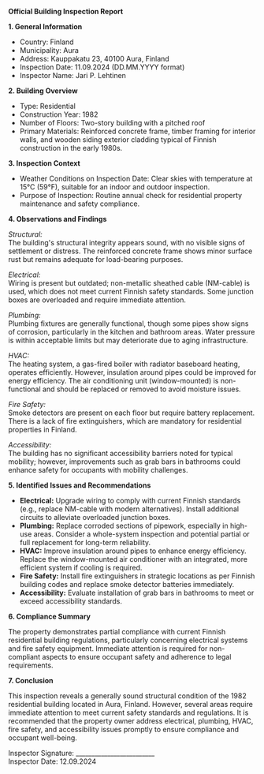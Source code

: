 **Official Building Inspection Report**

**1. General Information**

- Country: Finland
- Municipality: Aura
- Address: Kauppakatu 23, 40100 Aura, Finland
- Inspection Date: 11.09.2024 (DD.MM.YYYY format)
- Inspector Name: Jari P. Lehtinen

**2. Building Overview**

- Type: Residential
- Construction Year: 1982
- Number of Floors: Two-story building with a pitched roof
- Primary Materials: Reinforced concrete frame, timber framing for interior walls, and wooden siding exterior cladding typical of Finnish construction in the early 1980s.

**3. Inspection Context**

- Weather Conditions on Inspection Date: Clear skies with temperature at 15°C (59°F), suitable for an indoor and outdoor inspection.
- Purpose of Inspection: Routine annual check for residential property maintenance and safety compliance.

**4. Observations and Findings**

*Structural:*  
The building's structural integrity appears sound, with no visible signs of settlement or distress. The reinforced concrete frame shows minor surface rust but remains adequate for load-bearing purposes.

*Electrical:*  
Wiring is present but outdated; non-metallic sheathed cable (NM-cable) is used, which does not meet current Finnish safety standards. Some junction boxes are overloaded and require immediate attention.

*Plumbing:*  
Plumbing fixtures are generally functional, though some pipes show signs of corrosion, particularly in the kitchen and bathroom areas. Water pressure is within acceptable limits but may deteriorate due to aging infrastructure.

*HVAC:*  
The heating system, a gas-fired boiler with radiator baseboard heating, operates efficiently. However, insulation around pipes could be improved for energy efficiency. The air conditioning unit (window-mounted) is non-functional and should be replaced or removed to avoid moisture issues.

*Fire Safety:*  
Smoke detectors are present on each floor but require battery replacement. There is a lack of fire extinguishers, which are mandatory for residential properties in Finland.

*Accessibility:*  
The building has no significant accessibility barriers noted for typical mobility; however, improvements such as grab bars in bathrooms could enhance safety for occupants with mobility challenges.

**5. Identified Issues and Recommendations**

- **Electrical:** Upgrade wiring to comply with current Finnish standards (e.g., replace NM-cable with modern alternatives). Install additional circuits to alleviate overloaded junction boxes.
- **Plumbing:** Replace corroded sections of pipework, especially in high-use areas. Consider a whole-system inspection and potential partial or full replacement for long-term reliability.
- **HVAC:** Improve insulation around pipes to enhance energy efficiency. Replace the window-mounted air conditioner with an integrated, more efficient system if cooling is required.
- **Fire Safety:** Install fire extinguishers in strategic locations as per Finnish building codes and replace smoke detector batteries immediately.
- **Accessibility:** Evaluate installation of grab bars in bathrooms to meet or exceed accessibility standards.

**6. Compliance Summary**

The property demonstrates partial compliance with current Finnish residential building regulations, particularly concerning electrical systems and fire safety equipment. Immediate attention is required for non-compliant aspects to ensure occupant safety and adherence to legal requirements.

**7. Conclusion**

This inspection reveals a generally sound structural condition of the 1982 residential building located in Aura, Finland. However, several areas require immediate attention to meet current safety standards and regulations. It is recommended that the property owner address electrical, plumbing, HVAC, fire safety, and accessibility issues promptly to ensure compliance and occupant well-being.

Inspector Signature: _________________________  
Inspector Date: 12.09.2024